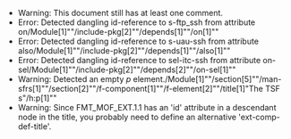 * Warning: This document still has at least one comment.
* Error: Detected dangling id-reference to s-ftp_ssh from attribute
        on/Module[1]""/include-pkg[2]""/depends[1]""/on[1]""
* Error: Detected dangling id-reference to s-uau-ssh from attribute
        also/Module[1]""/include-pkg[2]""/depends[1]""/also[1]""
* Error: Detected dangling id-reference to sel-itc-ssh from attribute
        on-sel/Module[1]""/include-pkg[2]""/depends[2]""/on-sel[1]""
* Warning: Detected an empty _p_ element./Module[1]""/section[5]""/man-sfrs[1]""/section[2]""/f-component[1]""/f-element[2]""/title[1]"The TSF s"/h:p[1]""
* Warning: Since FMT_MOF_EXT.1.1 has an 'id' attribute in a descendant node in the title, you probably need to define an alternative 'ext-comp-def-title'.
                       
